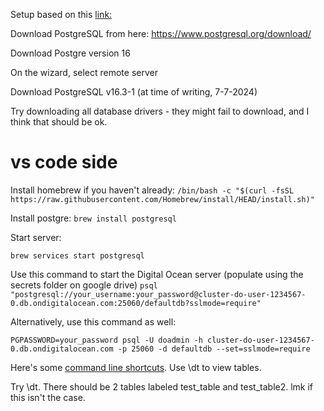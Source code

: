 Setup based on this [link:](https://docs.digitalocean.com/products/databases/postgresql/how-to/connect/)

Download PostgreSQL from here: https://www.postgresql.org/download/

Download Postgre version 16

On the wizard, select remote server

Download PostgreSQL v16.3-1 (at time of writing, 7-7-2024)

Try downloading all database drivers - they might fail to download, and I think that should be ok.

# vs code side

Install homebrew if you haven't already:
``` /bin/bash -c "$(curl -fsSL https://raw.githubusercontent.com/Homebrew/install/HEAD/install.sh)" ```

Install postgre:
``` brew install postgresql ```

Start server:

``` brew services start postgresql ```

Use this command to start the Digital Ocean server (populate using the secrets folder on google drive)
``` psql "postgresql://your_username:your_password@cluster-do-user-1234567-0.db.ondigitalocean.com:25060/defaultdb?sslmode=require" ```


Alternatively, use this command as well:

``` PGPASSWORD=your_password psql -U doadmin -h cluster-do-user-1234567-0.db.ondigitalocean.com -p 25060 -d defaultdb --set=sslmode=require ```


Here's some [command line shortcuts](https://gist.github.com/apolloclark/ea5466d5929e63043dcf). Use \dt to view tables.

Try \dt. There should be 2 tables labeled test_table and test_table2. lmk if this isn't the case.